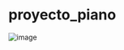 # proyecto_piano
![image](https://github.com/Raul198015/proyecto_piano/assets/135843716/1fb23b23-6a46-477d-9067-c3fc99aed360)
